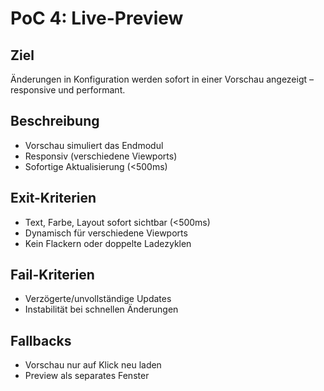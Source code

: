 # PoC 4: Live-Preview

## Ziel
Änderungen in Konfiguration werden sofort in einer Vorschau angezeigt – responsive und performant.

## Beschreibung
- Vorschau simuliert das Endmodul
- Responsiv (verschiedene Viewports)
- Sofortige Aktualisierung (<500ms)

## Exit-Kriterien
- Text, Farbe, Layout sofort sichtbar (<500ms)
- Dynamisch für verschiedene Viewports
- Kein Flackern oder doppelte Ladezyklen

## Fail-Kriterien
- Verzögerte/unvollständige Updates
- Instabilität bei schnellen Änderungen

## Fallbacks
- Vorschau nur auf Klick neu laden
- Preview als separates Fenster
